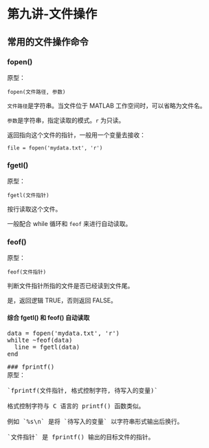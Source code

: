 # 第九讲-文件操作
## 常用的文件操作命令
### fopen()
原型：

`fopen(文件路径, 参数)`

`文件路径`是字符串。当文件位于 MATLAB 工作空间时，可以省略为文件名。

`参数`是字符串，指定读取的模式。`r` 为只读。

返回指向这个文件的指针，一般用一个变量去接收：

`file = fopen('mydata.txt', 'r')`
### fgetl()
原型：

`fgetl(文件指针)`

按行读取这个文件。

一般配合 while 循环和 `feof` 来进行自动读取。
### feof()
原型：

`feof(文件指针)`

判断文件指针所指的文件是否已经读到文件尾。

是，返回逻辑 TRUE，否则返回 FALSE。

#### 综合 fgetl() 和 feof() 自动读取
<pre>data = fopen('mydata.txt', 'r')
whilte ~feof(data)
  line = fgetl(data)
end<pre>
### fprintf()
原型：

`fprintf(文件指针, 格式控制字符, 待写入的变量)`

格式控制字符与 C 语言的 printf() 函数类似。

例如 `%s\n` 是将 `待写入的变量` 以字符串形式输出后换行。

`文件指针` 是 fprintf() 输出的目标文件的指针。
